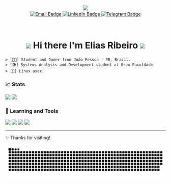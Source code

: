 <div id="header" align="center">
  <img src="https://media.giphy.com/media/fkZukR450RQ1qnGaq9/giphy.gif" width="150"/>
  <br/>
  <div id="badges">
    <a href="mailto:eliribeirosf@protonmail.com">
      <img src="https://img.shields.io/badge/Email-flat?logo=ProtonMail&style=for-the-badge&logoColor=a277ff&labelColor=15141b&color=000&logoWidth=30" alt="Email Badge"/>
    </a>
    <a href="https://www.linkedin.com/in/eliribeirosf/">
      <img src="https://img.shields.io/badge/LinkedIn-flat?logo=LinkedIn&style=for-the-badge&logoColor=a277ff&labelColor=15141b&color=000&logoWidth=30" alt="LinkedIn Badge"/>
    </a>
    <a href="https://t.me/eliribeirosf">
      <img src="https://img.shields.io/badge/Telegram-flat?logo=Telegram&style=for-the-badge&logoColor=a277ff&labelColor=15141b&color=000&logoWidth=30" alt="Telegram Badge"/>
    </a>
  </div>
  <br/>
  <img src="https://komarev.com/ghpvc/?username=eliribeirosf&color=a277ff&style=flat-square" alt=""/>
  <br/>
  <h1>
    <img src="https://media.giphy.com/media/hvRJCLFzcasrR4ia7z/giphy.gif" width="30px"/>
    Hi there I'm Elias Ribeiro
    <img src="https://media.giphy.com/media/hvRJCLFzcasrR4ia7z/giphy.gif" width="30px"/>
  </h1>
</div>

```
> [👨‍💻] Student and Gamer from João Pessoa - PB, Brazil.
> [📚] Systems Analysis and Development student at Gran Faculdade.
> [🐧] Linux user.
```

### 📈 Stats
<p align='center'>
  <div>
    <img height="155em" src="https://github-readme-stats.vercel.app/api?username=eliribeirosf&count_private=true&hide=contribs&show_icons=true&bg_color=15141b&title_color=a277ff&text_color=edecee&icon_color=ffca85&border_color=61ffca&hide_border=false" />
    <img height="155" src="https://github-readme-stats.vercel.app/api/top-langs/?username=eliribeirosf&count_private=true&bg_color=15141b&title_color=a277ff&text_color=edecee&icon_color=ffca85&border_color=61ffca&hide_border=false&layout=compact" />
  </div>
</p>

### 🚀 Learning and Tools
<div style="display: inline_block">
  <img src="https://img.shields.io/badge/HTML-flat?logo=HTML5&style=for-the-badge&logoColor=a277ff&labelColor=000&color=15141b&logoWidth=30" />
  <img src="https://img.shields.io/badge/CSS-flat?logo=CSS3&style=for-the-badge&logoColor=a277ff&labelColor=000&color=15141b&logoWidth=30" />
  <img src="https://img.shields.io/badge/JavaScript-flat?logo=JavaScript&style=for-the-badge&logoColor=a277ff&labelColor=000&color=15141b&logoWidth=30" />
  <img src="https://img.shields.io/badge/Linux-flat?logo=Linux&style=for-the-badge&logoColor=a277ff&labelColor=000&color=15141b&logoWidth=30" />
</div>

------------
✨ Thanks for visiting!

![snake gif](https://github.com/eliribeirosf/eliribeirosf/blob/output/github-contribution-grid-snake-dark.svg)
